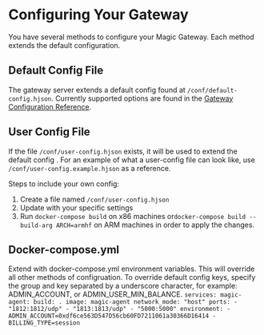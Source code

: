 # Configuring Your Gateway

You have several methods to configure your Magic Gateway. Each method extends the default configuration.

## Default Config File

The gateway server extends a default config found at `/conf/default-config.hjson`. Currently
supported options are found in the [Gateway Configuration Reference](https://www.youtube.com/watch?v=dQw4w9WgXcQ). 

## User Config File

If the file `/conf/user-config.hjson` exists, it will be used to extend the default config . 
For an example of what a user-config file can look like, use `/conf/user-config.example.hjson` as a reference.

Steps to include your own config:
1. Create a file named `/conf/user-config.hjson`
1. Update with your specific settings
1. Run `docker-compose build` on x86 machines or`docker-compose build --build-arg ARCH=armhf` on ARM machines in order
to apply the changes.

## Docker-compose.yml

Extend with docker-compose.yml environment variables. This will override all other methods of configruation.
To override default config keys, specify the 
group and key separated by a underscore character, for example: ADMIN_ACCOUNT, or ADMIN_USER_MIN_BALANCE.
    ```
    services:
      magic-agent:
        build: .
        image: magic-agent
        network_mode: "host"
        ports:
          - "1812:1812/udp"
          - "1813:1813/udp"
          - "5000:5000"
        environment:
          - ADMIN_ACCOUNT=0xdf6ce563D547D56cb60FD7211061a30366D16414
          - BILLING_TYPE=session
    ```